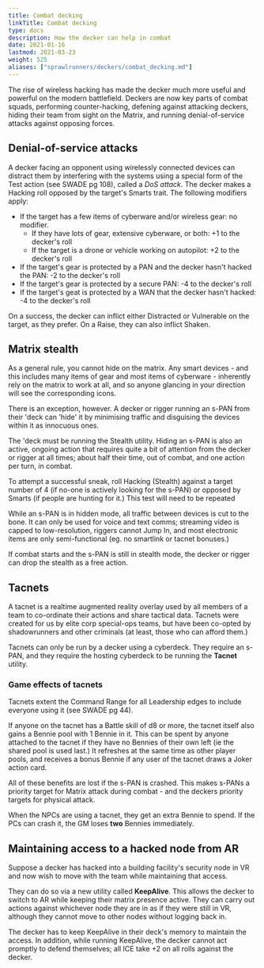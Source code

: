 ```yaml
---
title: Combat decking
linkTitle: Combat decking
type: docs
description: How the decker can help in combat
date: 2021-01-16
lastmod: 2021-03-23
weight: 525
aliases: ["sprawlrunners/deckers/combat_decking.md"]
---
```


The rise of wireless hacking has made the decker much more useful and powerful on the modern battlefield. Deckers are now key parts of combat squads, performing counter-hacking, defening against attacking deckers, hiding their team from sight on the Matrix, and running denial-of-service attacks against opposing forces.

## Denial-of-service attacks

A decker facing an opponent using wirelessly connected devices can distract them by interfering with the systems using a special form of the Test action (see SWADE pg 108), called a *DoS attack*. The decker makes a Hacking roll opposed by the target's Smarts trait. The following modifiers apply:

* If the target has a few items of cyberware and/or wireless gear: no modifier.
	* If they have lots of gear, extensive cyberware, or both: +1 to the decker's roll
	* If the target is a drone or vehicle working on autopilot: +2 to the decker's roll
* If the target's gear is protected by a PAN and the decker hasn't hacked the PAN: -2 to the decker's roll
* If the target's gear is protected by a secure PAN: -4 to the decker's roll
* If the target's geat is protected by a WAN that the decker hasn't hacked: -4 to the decker's roll

On a success, the decker can inflict either Distracted or Vulnerable on the target, as they prefer. On a Raise, they can also inflict Shaken.

## Matrix stealth

As a general rule, you cannot hide on the matrix. Any smart devices - and this includes many items of gear and most items of cyberware - inherently rely on the matrix to work at all, and so anyone glancing in your direction will see the corresponding icons.

There is an exception, however. A decker or rigger running an s-PAN from their 'deck can 'hide' it by minimising traffic and disguising the devices within it as innocuous ones. 

The 'deck must be running the Stealth utility. Hiding an s-PAN is also an active, ongoing action that requires quite a bit of attention from the decker or rigger at all times; about half their time, out of combat, and one action per turn, in combat. 

To attempt a successful sneak, roll Hacking (Stealth) against a target number of 4 (if no-one is actively looking for the s-PAN) or opposed by Smarts (if people are hunting for it.) This test will need to be repeated

While an s-PAN is in hidden mode, all traffic between devices is cut to the bone. It can only be used for voice and text comms; streaming video is capped to low-resolution, riggers cannot Jump In, and most electronic items are only semi-functional (eg. no smartlink or tacnet bonuses.) 

If combat starts and the s-PAN is still in stealth mode, the decker or rigger can drop the stealth as a free action.

## Tacnets

A tacnet is a realtime augmented reality overlay used by all members of a team to co-ordinate their actions and share tactical data. Tacnets were created for us by elite corp special-ops teams, but have been co-opted by shadowrunners and other criminals (at least, those who can afford them.)

Tacnets can only be run by a decker using a cyberdeck. They require an s-PAN, and they require the hosting cyberdeck to be running the **Tacnet** utility.

### Game effects of tacnets

Tacnets extent the Command Range for all Leadership edges to include everyone using it (see SWADE pg 44).

If anyone on the tacnet has a Battle skill of d8 or more, the tacnet itself also gains a Bennie pool with 1 Bennie in it. This can be spent by anyone attached to the tacnet if they have no Bennies of their own left (ie the shared pool is used last.) It refreshes at the same time as other player pools, and receives a bonus Bennie if any user of the tacnet draws a Joker action card.

All of these benefits are lost if the s-PAN is crashed. This makes s-PANs a priority target for Matrix attack during combat - and the deckers priority targets for physical attack.

When the NPCs are using a tacnet, they get an extra Bennie to spend. If the PCs can crash it, the GM loses **two** Bennies immediately.


## Maintaining access to a hacked node from AR

Suppose a decker has hacked into a building facility's security node in VR and now wish to move with the team while maintaining that access.

They can do so via a new utility called **KeepAlive**. This allows the decker to switch to AR while keeping their matrix presence active. They can carry out actions against whichever node they are in as if they were still in VR, although they cannot move to other nodes without logging back in.

The decker has to keep KeepAlive in their deck's memory to maintain the access. In addition, while running KeepAlive, the decker cannot act promptly to defend themselves; all ICE take +2 on all rolls against the decker.